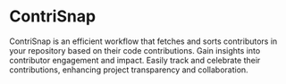# ContriSnap
ContriSnap is an efficient workflow that fetches and sorts contributors in your repository based on their code contributions. Gain insights into contributor engagement and impact. Easily track and celebrate their contributions, enhancing project transparency and collaboration.
